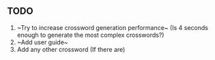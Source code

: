 ## TODO
1) ~Try to increase crossword generation performance~ (Is 4 seconds enough to generate the most complex crosswords?)
2) ~Add user guide~
3) Add any other crossword (If there are)
